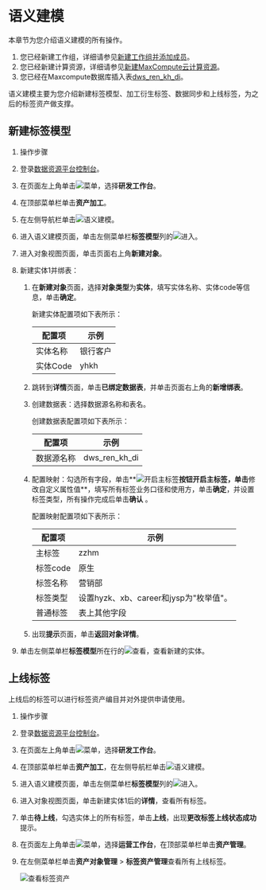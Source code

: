 # 语义建模

本章节为您介绍语义建模的所有操作。

1.  您已经新建工作组，详细请参见[新建工作组并添加成员](/cn.zh-CN/快速入门/新建工作组并添加成员.md)。
2.  您已经新建计算资源，详细请参见[新建MaxCompute云计算资源](/cn.zh-CN/快速入门/新建MaxCompute云计算资源.md)。
3.  您已经在Maxcompute数据库插入表[dws\_ren\_kh\_di](/cn.zh-CN/最佳实践/准备工作/准备数据.md)。

语义建模主要为您介绍新建标签模型、加工衍生标签、数据同步和上线标签，为之后的标签资产做支撑。

## 新建标签模型

1.  操作步骤
2.  登录[数据资源平台控制台](https://dataq.console.aliyun.com)。

3.  在页面左上角单击![菜单](https://static-aliyun-doc.oss-accelerate.aliyuncs.com/assets/img/zh-CN/6504337061/p188771.png)，选择**研发工作台**。

4.  在顶部菜单栏单击**资产加工**。

5.  在左侧导航栏单击![语义建模](https://static-aliyun-doc.oss-accelerate.aliyuncs.com/assets/img/zh-CN/0867900161/p208221.png)。

6.  进入语义建模页面，单击左侧菜单栏**标签模型**列的![进入](https://static-aliyun-doc.oss-accelerate.aliyuncs.com/assets/img/zh-CN/6504337061/p188815.png)。

7.  进入对象视图页面，单击页面右上角**新建对象**。

8.  新建实体1并绑表：

    1.  在**新建对象**页面，选择**对象类型**为**实体**，填写实体名称、实体code等信息，单击**确定**。

        新建实体配置项如下表所示：

        |配置项|示例|
        |---|--|
        |实体名称|银行客户|
        |实体Code|yhkh|

    2.  跳转到**详情**页面，单击**已绑定数据表**，并单击页面右上角的**新增绑表**。

    3.  创建数据表：选择数据源名称和表名。

        创建数据表配置项如下表所示：

        |配置项|示例|
        |---|--|
        |数据源名称|dws\_ren\_kh\_di|

    4.  配置映射：勾选所有字段，单击**![开启主标签](https://static-aliyun-doc.oss-accelerate.aliyuncs.com/assets/img/zh-CN/0867900161/p204602.png)**按钮开启主标签，单击**修改自定义属性值**，填写所有标签业务口径和使用方，单击**确定**，并设置标签类型，所有操作完成后单击**确认** 。

        配置映射配置项如下表所示：

        |配置项|示例|
        |---|--|
        |主标签|zzhm|
        |标签code|原生|
        |标签名称|营销部|
        |标签类型|设置hyzk、xb、career和jysp为"枚举值"。|
        |普通标签|表上其他字段|

    5.  出现**提示**页面，单击**返回对象详情**。

9.  单击左侧菜单栏**标签模型**所在行的![查看](https://static-aliyun-doc.oss-accelerate.aliyuncs.com/assets/img/zh-CN/1867900161/p211168.png)，查看新建的实体。


## 上线标签

上线后的标签可以进行标签资产编目并对外提供申请使用。

1.  操作步骤
2.  登录[数据资源平台控制台](https://dataq.console.aliyun.com)。

3.  在页面左上角单击![菜单](https://static-aliyun-doc.oss-accelerate.aliyuncs.com/assets/img/zh-CN/6504337061/p188771.png)，选择**研发工作台**。

4.  在顶部菜单栏单击**资产加工**，在左侧导航栏单击![语义建模](https://static-aliyun-doc.oss-accelerate.aliyuncs.com/assets/img/zh-CN/0867900161/p208221.png)。

5.  进入语义建模页面，单击左侧菜单栏**标签模型**列的![进入](https://static-aliyun-doc.oss-accelerate.aliyuncs.com/assets/img/zh-CN/6504337061/p188815.png)。

6.  进入对象视图页面，单击新建实体1后的**详情**，查看所有标签。

7.  单击**待上线**，勾选实体上的所有标签，单击**上线**，出现**更改标签上线状态成功**提示。

8.  在页面左上角单击![菜单](https://static-aliyun-doc.oss-accelerate.aliyuncs.com/assets/img/zh-CN/6504337061/p188771.png)，选择**运营工作台**，在顶部菜单栏单击**资产管理**。

9.  在左侧菜单栏单击**资产对象管理** \> **标签资产管理**查看所有上线标签。

    ![查看标签资产](https://static-aliyun-doc.oss-accelerate.aliyuncs.com/assets/img/zh-CN/2867900161/p205011.png)


